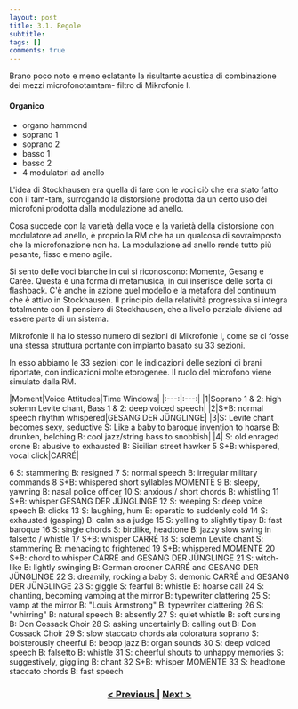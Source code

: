 ```yaml
---
layout: post
title: 3.1. Regole
subtitle:
tags: []
comments: true
---
```


Brano poco noto e meno eclatante la risultante acustica di combinazione dei mezzi microfonotamtam-
filtro di Mikrofonie I.

#### Organico

- organo hammond
- soprano 1
- soprano 2
- basso 1
- basso 2
- 4 modulatori ad anello

L'idea di Stockhausen era quella di fare con le voci ciò che era stato fatto con il tam-tam,
surrogando la distorsione prodotta da un certo uso dei microfoni prodotta dalla modulazione ad
anello.

Cosa succede con la varietà della voce e la varietà della distorsione con modulatore ad anello, è
proprio la RM che ha un qualcosa di sovraimposto che la microfonazione non ha. La modulazione
ad anello rende tutto più pesante, fisso e meno agile.

Si sento delle voci bianche in cui si riconoscono: Momente, Gesang e Carèe. Questa è una forma di
metamusica, in cui inserisce delle sorta di flashback. C'è anche in azione quel modello e la metafora
del continuum che è attivo in Stockhausen. Il principio della relatività progressiva si integra
totalmente con il pensiero di Stockhausen, che a livello parziale diviene ad essere parte di un
sistema.

Mikrofonie II ha lo stesso numero di sezioni di Mikrofonie I, come se ci fosse una stessa struttura
portante con impianto basato su 33 sezioni.

In esso abbiamo le 33 sezioni con le indicazioni delle sezioni di brani riportate, con indicazioni
molte etorogenee. Il ruolo del microfono viene simulato dalla RM.

|Moment|Voice Attitudes|Time Windows|
|:---:|:---:|
|1|Soprano 1 & 2: high solemn Levite chant, Bass 1 & 2: deep voiced speech|
|2|S+B: normal speech rhythm whispered|GESANG DER JÜNGLINGE|
|3|S: Levite chant becomes sexy, seductive
S: Like a baby to baroque invention to hoarse
B: drunken, belching
B: cool jazz/string bass to snobbish|
|4|
S: old enraged crone
B: abusive to exhausted
B: Sicilian street hawker
5 S+B: whispered, vocal click|CARRÉ|

6 S: stammering
B: resigned
7 S: normal speech
B: irregular military commands
8 S+B: whispered short syllables MOMENTE
9 B: sleepy, yawning
B: nasal police officer
10 S: anxious / short chords
B: whistling
11 S+B: whisper GESANG DER
JÜNGLINGE
12
S: weeping
S: deep voice speech
B: clicks
13 S: laughing, hum
B: operatic to suddenly cold
14 S: exhausted (gasping)
B: calm as a judge
15 S: yelling to slightly tipsy
B: fast baroque
16
S: single chords
S: birdlike, headtone
B: jazzy slow swing in falsetto / whistle
17 S+B: whisper CARRÉ
18
S: solemn Levite chant
S: stammering
B: menacing to frightened
19 S+B: whispered MOMENTE
20 S+B: chord to whisper
CARRÉ and
GESANG DER
JÜNGLINGE
21
S: witch-like
B: lightly swinging
B: German crooner
CARRÉ and
GESANG DER
JÜNGLINGE
22 S: dreamily, rocking a baby
S: demonic
CARRÉ and
GESANG DER
JÜNGLINGE
23
S: giggle
S: fearful
B: whistle
B: hoarse call
24 S: chanting, becoming vamping at the mirror
B: typewriter clattering
25
S: vamp at the mirror
B: "Louis Armstrong"
B: typewriter clattering
26
S: "whirring"
B: natural speech
B: absently
27
S: quiet whistle
B: soft cursing
B: Don Cossack Choir
28
S: asking uncertainly
B: calling out
B: Don Cossack Choir
29
S: slow staccato chords ala coloratura soprano
S: boisterously cheerful
B: bebop jazz
B: organ sounds
30
S: deep voiced speech
B: falsetto
B: whistle
31
S: cheerful shouts to unhappy memories
S: suggestively, giggling
B: chant
32 S+B: whisper MOMENTE
33 S: headtone staccato chords
B: fast speech

<h3 style="text-align:center">
<a href="https://velitch.github.io/velitch/2021-11-02-04_04_sezioni/">< Previous </a>
|
<a href="https://velitch.github.io/velitch/2021-11-02-05_01_relazione_mikrofonie_i/">Next ></a>
</h3>
